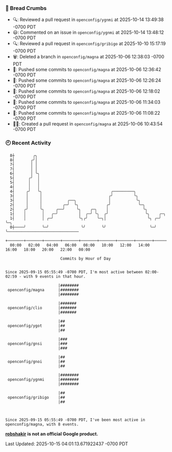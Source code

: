### 🍞 Bread Crumbs

 * 🔍: Reviewed a pull request in  `openconfig/ygnmi` at 2025-10-14 13:49:38 -0700 PDT
 * 😃: Commented on an issue in `openconfig/ygnmi` at 2025-10-14 13:48:12 -0700 PDT
 * 🔍: Reviewed a pull request in  `openconfig/gribigo` at 2025-10-10 15:17:19 -0700 PDT
 * 🗑: Deleted a branch in `openconfig/magna` at 2025-10-06 12:38:03 -0700 PDT
 * 🚢: Pushed some commits to `openconfig/magna` at 2025-10-06 12:36:42 -0700 PDT
 * 🚢: Pushed some commits to `openconfig/magna` at 2025-10-06 12:26:24 -0700 PDT
 * 🚢: Pushed some commits to `openconfig/magna` at 2025-10-06 12:18:02 -0700 PDT
 * 🚢: Pushed some commits to `openconfig/magna` at 2025-10-06 11:34:03 -0700 PDT
 * 🚢: Pushed some commits to `openconfig/magna` at 2025-10-06 11:08:22 -0700 PDT
 * ✍🏼: Created a pull request in `openconfig/magna` at 2025-10-06 10:43:54 -0700 PDT

### 🕘 Recent Activity
```
  8┼        ╭╮
  8┤       ╭╯│
  7┤       │ │
  7┤       │ │
  6┤       │ ╰╮
  5┤      ╭╯  │
  5┤      │   │
  4┤      │   │
  4┤     ╭╯   ╰╮                              ╭─────────╮
  3┤     │     │                             ╭╯         ╰╮
  3┤     │     │           ╭──╮              │           ╰╮
  2┤     │     │         ╭─╯  ╰╮            ╭╯            ╰─╮
  2┤    ╭╯     ╰╮     ╭──╯     ╰╮    ╭─╮    │               ╰╮
  1┤    │       │   ╭─╯         │  ╭─╯ ╰╮  ╭╯                ╰╮    ╭─╮
  1┤    │       │ ╭─╯           ╰╮╭╯    ╰─╮│                  ╰╮ ╭─╯ ╰─╮
  0┼────╯       ╰─╯              ╰╯       ╰╯                   ╰─╯     ╰───────────────────────────────
    +───────+───────+───────+───────+───────+───────+───────+───────+───────+───────+───────+───────+────
  00:00   02:00   04:00   06:00   08:00   10:00   12:00   14:00   16:00   18:00   20:00   22:00   00:00   

						Commits by Hour of Day


Since 2025-09-15 05:55:49 -0700 PDT, I'm most active between 02:00-02:59 - with 9 events in that hour.

```



```
                       |########
 openconfig/magna      |########
                       |########

                       |#######
 openconfig/clio       |#######
                       |#######

                       |##
 openconfig/ygot       |##
                       |##

                       |###
 openconfig/gnsi       |###
                       |###

                       |##
 openconfig/gnoi       |##
                       |##

                       |########
 openconfig/ygnmi      |########
                       |########

                       |##
 openconfig/gribigo    |##
                       |##



Since 2025-09-15 05:55:49 -0700 PDT, I've been most active in openconfig/magna, with 8 events.

```
**[robshakir](mailto:robjs@google.com) is not an official Google product.**  


Last Updated: 2025-10-15 04:01:13.671922437 -0700 PDT
